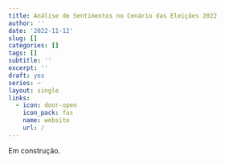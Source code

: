 ```yaml
---
title: Análise de Sentimentos no Cenário das Eleições 2022
author: ''
date: '2022-11-12'
slug: []
categories: []
tags: []
subtitle: ''
excerpt: ''
draft: yes
series: ~
layout: single
links:
  - icon: door-open
    icon_pack: fas
    name: website
    url: /
---
```


Em construção.
